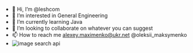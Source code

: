 - 👋 Hi, I’m @leshcom
- 👀 I’m interested in General Engineering
- 🌱 I’m currently learning Java 
- 💞️ I’m looking to collaborate on whatever you can suggest
- 📫 How to reach me alexey.maximenko@ukr.net @oleksii_maksymenko
- ![image search api](https://www.codewars.com/users/leshcom/badges/large)
<!---
leshcom/leshcom is a ✨ special ✨ repository because its `README.md` (this file) appears on your GitHub profile.
You can click the Preview link to take a look at your changes.
--->
